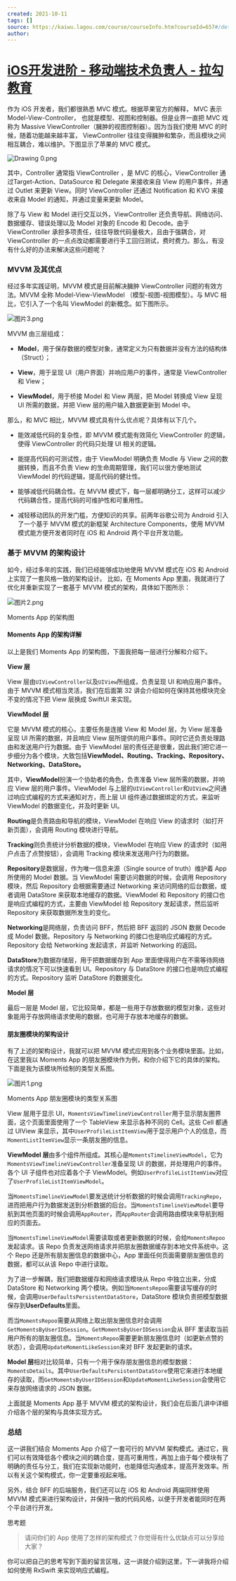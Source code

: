 ```yaml
---
created: 2021-10-11
tags: []
source: https://kaiwu.lagou.com/course/courseInfo.htm?courseId=657#/detail/pc?id=6653
author: 
---
```


# [iOS开发进阶 - 移动端技术负责人 - 拉勾教育](https://kaiwu.lagou.com/course/courseInfo.htm?courseId=657#/detail/pc?id=6653)


作为 iOS 开发者，我们都很熟悉 MVC 模式。根据苹果官方的解释， MVC 表示 Model-View-Controller， 也就是模型、视图和控制器。但是业界一直把 MVC 戏称为 Massive ViewController（臃肿的视图控制器）。因为当我们使用 MVC 的时候，随着功能越来越丰富， ViewController 往往变得臃肿和繁杂，而且模块之间相互耦合，难以维护。下图显示了苹果的 MVC 模式。

![Drawing 0.png](https://s0.lgstatic.com/i/image6/M00/36/5D/CioPOWBzrr2ASdn0AAB7aYkrITU199.png)

其中，Controller 通常指 ViewController ，是 MVC 的核心，ViewController 通过Target-Action、DataSource 和 Delegate 来接收来自 View 的用户事件，并通过 Outlet 来更新 View。同时 ViewController 还通过 Notification 和 KVO 来接收来自 Model 的通知，并通过变量来更新 Model。

除了与 View 和 Model 进行交互以外，ViewController 还负责导航、网络访问、数据缓存、错误处理以及 Model 对象的 Encode 和 Decode。由于 ViewController 承担多项责任，往往导致代码量极大，且由于强耦合，对 ViewController 的一点点改动都需要进行手工回归测试，费时费力。那么，有没有什么好的办法来解决这些问题呢？

### MVVM 及其优点

经过多年实践证明，MVVM 模式是目前解决臃肿 ViewController 问题的有效方法。MVVM 全称 Model-View-ViewModel （模型-视图-视图模型）。与 MVC 相比，它引入了一个名叫 ViewModel 的新概念。如下图所示。

![图片3.png](https://s0.lgstatic.com/i/image6/M01/37/48/Cgp9HWB2p8iAJEKQAAIqLJKlDBM196.png)

MVVM 由三层组成：

-   **Model**，用于保存数据的模型对象，通常定义为只有数据并没有方法的结构体（Struct）；
    
-   **View**，用于呈现 UI（用户界面）并响应用户的事件，通常是 ViewController 和 View；
    
-   **ViewModel**，用于桥接 Model 和 View 两层，把 Model 转换成 View 呈现 UI 所需的数据，并把 View 层的用户输入数据更新到 Model 中。
    

那么，和 MVC 相比，MVVM 模式具有什么优点呢？具体有以下几个。

-   能效减低代码的复杂性，即 MVVM 模式能有效简化 ViewController 的逻辑，使得 ViewController 的代码只处理 UI 相关的逻辑。
    
-   能提高代码的可测试性，由于 ViewModel 明确负责 Modle 与 View 之间的数据转换，而且不负责 View 的生命周期管理，我们可以很方便地测试 ViewModel 的代码逻辑，提高代码的健壮性。
    
-   能够减低代码耦合性。在 MVVM 模式下，每一层都明确分工，这样可以减少代码耦合性，提高代码的可维护性和可重用性。
    
-   减轻移动团队的开发门槛，方便知识的共享。前两年谷歌公司为 Android 引入了一个基于 MVVM 模式的新框架 Architecture Components，使用 MVVM 模式能方便开发者同时在 iOS 和 Android 两个平台开发功能。
    

### 基于 MVVM 的架构设计

如今，经过多年的实践，我们已经能够成功地使用 MVVM 模式在 iOS 和 Android 上实现了一套风格一致的架构设计。 比如，在 Moments App 里面，我就进行了优化并重新实现了一套基于 MVVM 模式的架构，具体如下图所示：

![图片2.png](https://s0.lgstatic.com/i/image6/M01/37/48/Cgp9HWB2p72ADAbnAAJKuBdBnmc620.png)

Moments App 的架构图

#### Moments App 的架构详解

以上是我们 Moments App 的架构图，下面我把每一层进行分解和介绍下。

**View 层**

View 层由`UIViewController`以及`UIView`所组成，负责呈现 UI 和响应用户事件。由于 MVVM 模式相当灵活，我们在后面第 32 讲会介绍如何在保持其他模块完全不变的情况下把 View 层换成 SwiftUI 来实现。

**ViewModel 层**

它是 MVVM 模式的核心，主要任务是连接 View 和 Model 层，为 View 层准备呈现 UI 所需的数据，并且响应 View 层所提供的用户事件。同时它还负责处理路由和发送用户行为数据。由于 ViewModel 层的责任还是很重，因此我们把它进一步细分为各个模块，大致包括**ViewModel、Routing、Tracking、Repository、Networking、DataStore。**

其中，**ViewModel**扮演一个协助者的角色，负责准备 View 层所需的数据，并响应 View 层的用户事件。ViewModel 与上层的`UIViewController`和`UIView`之间通过响应式编程的方式来通知对方，而上层 UI 组件通过数据绑定的方式，来监听 ViewModel 的数据变化，并及时更新 UI。

**Routing**是负责路由和导航的模块，ViewModel 在响应 View 的请求时（如打开新页面），会调用 Routing 模块进行导航。

**Tracking**则负责统计分析数据的模块，ViewModel 在响应 View 的请求时（如用户点击了点赞按钮），会调用 Tracking 模块来发送用户行为的数据。

**Repository**是数据层，作为唯一信息来源（Single source of truth）维护着 App 所使用的 Model 数据。当 ViewModel 需要访问数据的时候，会调用 Repository 模块，然后 Repository 会根据需要通过 Networking 来访问网络的后台数据，或者调用 DataStore 来获取本地缓存的数据。ViewModel 和 Repository 的接口也是响应式编程的方式，主要由 ViewModel 给 Repository 发起请求，然后监听 Repository 来获取数据所发生的变化。

**Networking**是网络层，负责访问 BFF，然后把 BFF 返回的 JSON 数据 Decode 成 Model 数据。Repository 与 Networking 的接口也是响应式编程的方式。Repository 会给 Networking 发起请求，并监听 Networking 的返回。

**DataStore**为数据存储层，用于把数据缓存到 App 里面使得用户在不需等待网络请求的情况下可以快速看到 UI。Repository 与 DataStore 的接口也是响应式编程的方式。Repository 监听 DataStore 的数据变化。

**Model 层**

最后一层是 Model 层，它比较简单，都是一些用于存放数据的模型对象，这些对象能用于存放网络请求使用的数据，也可用于存放本地缓存的数据。

#### 朋友圈模块的架构设计

有了上述的架构设计，我就可以把 MVVM 模式应用到各个业务模块里面。比如，在这里我以 Moments App 的朋友圈模块作为例，和你介绍下它的具体的架构。下面是我为该模块所绘制的类型关系图。

![图片1.png](https://s0.lgstatic.com/i/image6/M01/37/48/Cgp9HWB2p7CAYGJyAALj6KlRJ98450.png)

Moments App 朋友圈模块的类型关系图

View 层用于显示 UI，`MomentsViewTimelineViewController`用于显示朋友圈界面，这个页面里面使用了一个 TableView 来显示各种不同的 Cell。这些 Cell 都通过 UIView 来显示，其中`UserProfileListItemView`用于显示用户个人的信息，而`MomentListItemView`显示一条朋友圈的信息。

**ViewModel 层**由多个组件所组成。其核心是`MomentsTimelineViewModel`，它为`MomentsViewTimelineViewController`准备呈现 UI 的数据，并处理用户的事件。各个 UI 子组件也对应着各个子 ViewModel。例如`UserProfileListItemView`对应了`UserProfileListItemViewModel`。

当`MomentsTimelineViewModel`要发送统计分析数据的时候会调用`TrackingRepo`，进而把用户行为数据发送到分析数据的后台。当`MomentsTimelineViewModel`要导航到其他页面的时候会调用`AppRouter`，而`AppRouter`会调用路由模块来导航到相应的页面去。

当`MomentsTimelineViewModel`需要读取或者更新数据的时候，会给`MomentsRepoo`发起请求。该 Repo 负责发送网络请求并把朋友圈数据缓存到本地文件系统中。这个 Repo 还是所有朋友圈信息的数据中心，App 里面任何页面需要朋友圈信息的数据，都可以从该 Repo 中进行读取。

为了进一步解耦，我们把数据缓存和网络请求模块从 Repo 中独立出来，分成 DataStore 和 Networking 两个模块。例如当`MomentsRepoo`需要读写缓存的时候，会调用`UserDefaultsPersistentDataStore`，DataStore 模块负责把模型数据保存到**UserDefaults**里面。

而当`MomentsRepoo`需要从网络上取出朋友圈信息时会调用`GetMomentsByUserIDSession`。`GetMomentsByUserIDSession`会从 BFF 里读取当前用户所有的朋友圈信息。当`MomentsRepoo`需要更新朋友圈信息时（如更新点赞的状态），会调用`UpdateMomentLikeSession`来对 BFF 发起更新的请求。

**Model 层**相对比较简单，只有一个用于保存朋友圈信息的模型数据：`MomentsDetails`。其中`UserDefaultsPersistentDataStore`使用它来进行本地缓存的读取，而`GetMomentsByUserIDSession`和`UpdateMomentLikeSession`会使用它来存放网络请求的 JSON 数据。

上面就是 Moments App 基于 MVVM 模式的架构设计，我们会在后面几讲中详细介绍各个层的架构与具体实现方式。

### 总结

这一讲我们结合 Moments App 介绍了一套可行的 MVVM 架构模式。通过它，我们可以有效降低各个模块之间的耦合度，提高可重用性，再加上由于每个模块有了明确的责任与分工，我们在实现新功能时，也能降低沟通成本，提高开发效率。所以有关这个架构模式，你一定要重视起来哦。

另外，结合 BFF 的后端服务，我们还可以在 iOS 和 Android 两端同样使用 MVVM 模式来进行架构设计，并保持一致的代码风格，以便于开发者能同时在两个平台进行开发。

思考题

> 请问你们的 App 使用了怎样的架构模式？你觉得有什么优缺点可以分享给大家？

你可以把自己的思考写到下面的留言区哦，这一讲就介绍到这里，下一讲我将介绍如何使用 RxSwift 来实现响应式编程。
